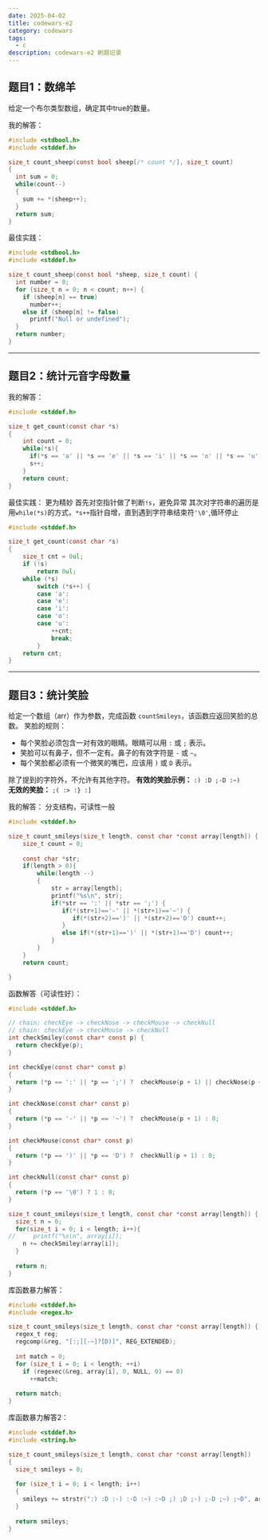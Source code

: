 ```yaml
---
date: 2025-04-02
title: codewars-e2
category: codewars
tags:
  - c
description: codewars-e2 刷题记录
---
```

## 题目1：数绵羊
给定一个布尔类型数组，确定其中true的数量。

我的解答：
```c
#include <stdbool.h>
#include <stddef.h>

size_t count_sheep(const bool sheep[/* count */], size_t count)
{
  int sum = 0;
  while(count--)
  {
    sum += *(sheep++);
  }
  return sum;
}
```

最佳实践：
```c
#include <stdbool.h>
#include <stddef.h>

size_t count_sheep(const bool *sheep, size_t count) {
  int number = 0;
  for (size_t n = 0; n < count; n++) {
    if (sheep[n] == true)
      number++;
    else if (sheep[n] != false)
      printf("Null or undefined");
  }
  return number;
}
```

---
## 题目2：统计元音字母数量

我的解答：
```c
#include <stddef.h>

size_t get_count(const char *s)
{
    int count = 0;
    while(*s){
      if(*s == 'a' || *s == 'e' || *s == 'i' || *s == 'o' || *s == 'u') count++;
      s++;
    }
    return count;
}
```

最佳实践：
更为精妙
首先对空指针做了判断`!s`，避免异常
其次对字符串的遍历是用`while(*s)`的方式，`*s++`指针自增，直到遇到字符串结束符`'\0'`,循环停止

```c
#include <stddef.h>

size_t get_count(const char *s)
{
    size_t cnt = 0ul;
    if (!s)
        return 0ul;
    while (*s)
        switch (*s++) {
        case 'a':
        case 'e':
        case 'i':
        case 'o':
        case 'u':
            ++cnt;
            break;
        }
    return cnt;
}
```
---
## 题目3：统计笑脸
给定一个数组（arr）作为参数，完成函数 `countSmileys`，该函数应返回笑脸的总数。
笑脸的规则：
- 每个笑脸必须包含一对有效的眼睛。眼睛可以用 `:` 或 `;` 表示。
- 笑脸可以有鼻子，但不一定有。鼻子的有效字符是 `-` 或 `~`。
- 每个笑脸都必须有一个微笑的嘴巴，应该用 `)` 或 `D` 表示。

除了提到的字符外，不允许有其他字符。
**有效的笑脸示例：** `:) :D ;-D :~)`  
**无效的笑脸：** `;( :> :} :]`

我的解答：
分支结构，可读性一般
```c
#include <stddef.h>

size_t count_smileys(size_t length, const char *const array[length]) {
    size_t count = 0;
  
    const char *str;
    if(length > 0){
        while(length --)
        {
            str = array[length];
            printf("%s\n", str);
            if(*str == ':' || *str == ';') {
               if(*(str+1)=='-' || *(str+1)=='~') {
                  if(*(str+2)==')' || *(str+2)=='D') count++;
               }
               else if(*(str+1)==')' || *(str+1)=='D') count++;
            }
        }
    }
    return count;

}
```

函数解答（可读性好）：
```c
#include <stddef.h>

// chain: checkEye -> checkNose -> checkMouse -> checkNull
// chain: checkEye -> checkMouse -> checkNull
int checkSmiley(const char* const p) {
  return checkEye(p);
}

int checkEye(const char* const p)
{
  return (*p == ':' || *p == ';') ?  checkMouse(p + 1) || checkNose(p + 1) : 0;
}

int checkNose(const char* const p)
{
  return (*p == '-' || *p == '~') ?  checkMouse(p + 1) : 0;
}

int checkMouse(const char* const p)
{
  return (*p == ')' || *p == 'D') ?  checkNull(p + 1) : 0;
}

int checkNull(const char* const p)
{
  return (*p == '\0') ? 1 : 0;
}

size_t count_smileys(size_t length, const char *const array[length]) {
  size_t n = 0;
  for(size_t i = 0; i < length; i++){
//     printf("%s\n", array[i]);
    n += checkSmiley(array[i]);
  }
  
  return n;
}
```


库函数暴力解答：
```c
#include <stddef.h>
#include <regex.h>

size_t count_smileys(size_t length, const char *const array[length]) {
  regex_t reg;
  regcomp(&reg, "[:;][-~]?[D)]", REG_EXTENDED);
  
  int match = 0;
  for (size_t i = 0; i < length; ++i)
    if (regexec(&reg, array[i], 0, NULL, 0) == 0)
      ++match;
  
  return match;
}
```

库函数暴力解答2：
```c
#include <stddef.h>
#include <string.h>

size_t count_smileys(size_t length, const char *const array[length])
{
  size_t smileys = 0;
  
  for (size_t i = 0; i < length; i++)
  {
    smileys += strstr(":) :D :-) :-D :~) :~D ;) ;D ;-) ;-D ;~) ;~D", array[i]) != NULL;
  }
  
  return smileys;
}
```